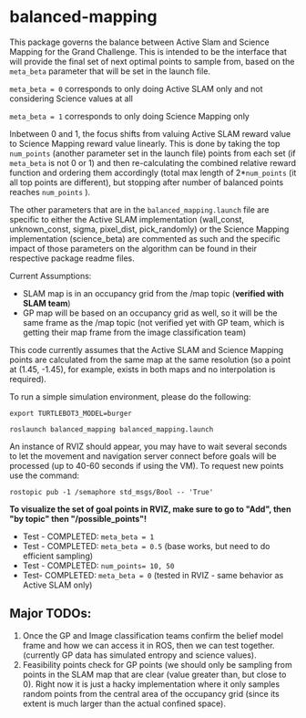 # balanced-mapping

This package governs the balance between Active Slam and Science Mapping for the Grand Challenge.  This is intended to be the interface that will provide the final set of next optimal points to sample from, based on the ```meta_beta``` parameter that will be set in the launch file.

```meta_beta = 0``` corresponds to only doing Active SLAM only and not considering Science values at all

```meta_beta = 1``` corresponds to only doing Science Mapping only 

Inbetween 0 and 1, the focus shifts from valuing Active SLAM reward value to Science Mapping reward value linearly.  This is done by taking the top ```num_points``` (another parameter set in the launch file) points from each set (if ```meta_beta``` is not 0 or 1) and then re-calculating the combined relative reward function and ordering them accordingly (total max length of 2*```num_points```  (it all top points are different), but stopping after number of balanced points reaches ```num_points``` ). 

The other parameters that are in the ```balanced_mapping.launch``` file are specific to either the Active SLAM implementation (wall_const, unknown_const, sigma, pixel_dist, pick_randomly) or the Science Mapping implementation (science_beta) are commented as such and the specific impact of those parameters on the algorithm can be found in their respective package readme files.

Current Assumptions:
 - SLAM map is in an occupancy grid from the /map topic (**verified with SLAM team**)
 - GP map will be based on an occupancy grid as well, so it will be the same frame as the /map topic (not verified yet with GP team, which is getting their map frame from the image classification team)

This code currently assumes that the Active SLAM and Science Mapping points are calculated from the same map at the same resolution (so a point at (1.45, -1.45), for example, exists in both maps and no interpolation is required).  

To run a simple simulation environment, please do the following:

```export TURTLEBOT3_MODEL=burger```

```roslaunch balanced_mapping balanced_mapping.launch```

An instance of RVIZ should appear, you may have to wait several seconds to let the movement and navigation server connect before goals will be processed (up to 40-60 seconds if using the VM).  To request new points use the command:

```rostopic pub -1 /semaphore std_msgs/Bool -- 'True'```

**To visualize the set of goal points in RVIZ, make sure to go to "Add", then "by topic" then "/possible_points"!**

* Test - COMPLETED: ```meta_beta = 1```  
* Test - COMPLETED: ```meta_beta = 0.5``` (base works, but need to do efficient sampling)
* Test - COMPLETED: ```num_points= 10, 50``` 
* Test- COMPLETED: ```meta_beta = 0``` (tested in RVIZ - same behavior as Active SLAM only)  

## Major TODOs:
1. Once the GP and Image classification teams confirm the belief model frame and how we can access it in ROS, then we can test together. (currently GP data has simulated entropy and science values).
2. Feasibility points check for GP points (we should only be sampling from points in the SLAM map that are clear (value greater than, but close to 0).  Right now it is just a hacky implementation where it only samples random points from the central area of the occupancy grid (since its extent is much larger than the actual confined space).
